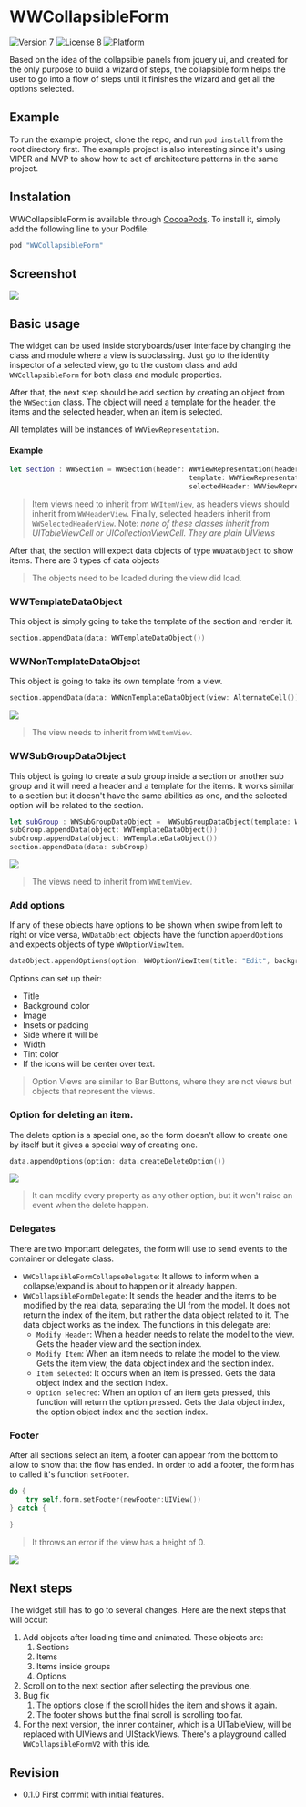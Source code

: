 # WWCollapsibleForm

[![Version](https://img.shields.io/cocoapods/v/WWCollapsibleForm.svg?style=flat)](http://cocoapods.org/pods/WWCollapsibleForm)
7
[![License](https://img.shields.io/cocoapods/l/WWCollapsibleForm.svg?style=flat)](http://cocoapods.org/pods/WWCollapsibleForm)
8
[![Platform](https://img.shields.io/cocoapods/p/WWCollapsibleForm.svg?style=flat)](http://cocoapods.org/pods/WWCollapsibleForm)

Based on the idea of the collapsible panels from jquery ui, and created for the only purpose to build a wizard of steps, the collapsible form helps the user to go into a flow of steps until it finishes the wizard and get all the options selected.

## Example

To run the example project, clone the repo, and run `pod install` from the root directory first. The example project is also interesting since it's using VIPER and MVP to show how to set of architecture patterns in the same project.

## Instalation

WWCollapsibleForm is available through [CocoaPods](http://cocoapods.org). To install
it, simply add the following line to your Podfile:

```ruby
pod "WWCollapsibleForm"
```

## Screenshot

![](./example_assets/example.png)

## Basic usage

The widget can be used inside storyboards/user interface by changing the class and module where a view is subclassing. Just go to the identity inspector of a selected view, go to the custom class and add `WWCollapsibleForm` for both class and module properties.

After that, the next step should be add section by creating an object from the `WWSection` class. 
The object will need a template for the header, the items and the selected header, when an item is selected.

All templates will be instances of `WWViewRepresentation`.

#### Example

```swift
let section : WWSection = WWSection(header: WWViewRepresentation(headerView: Header()),
                                            template: WWViewRepresentation(view: CellView()),
                                            selectedHeader: WWViewRepresentation(headerView: SelectedHeader()))
```

> Item views need to inherit from `WWItemView`, as headers views should inherit from `WWHeaderView`.
> Finally, selected headers inherit from `WWSelectedHeaderView`. 
> Note: _none of these classes inherit from UITableViewCell or UICollectionViewCell. They are plain UIViews_

After that, the section will expect data objects of type `WWDataObject` to show items. There are 3 types of data objects

> The objects need to be loaded during the view did load.

### WWTemplateDataObject

This object is simply going to take the template of the section and render it.

```swift
section.appendData(data: WWTemplateDataObject())
```

### WWNonTemplateDataObject

This object is going to take its own template from a view.

```swift
section.appendData(data: WWNonTemplateDataObject(view: AlternateCell()))
```

![](./example_assets/alternate.png)

> The view needs to inherit from `WWItemView`.

### WWSubGroupDataObject

This object is going to create a sub group inside a section or another sub group and it will need a header and a template for the items. It works similar to a section but it doesn't have the same abilities as one, and the selected option will be related to the section.

```swift
let subGroup : WWSubGroupDataObject =  WWSubGroupDataObject(template: WWViewRepresentation(view: CellView()), headerTemplate : WWViewRepresentation(view: CellView()))
subGroup.appendData(object: WWTemplateDataObject())
subGroup.appendData(object: WWTemplateDataObject())
section.appendData(data: subGroup)
```

![](./example_assets/group.png)

> The views need to inherit from `WWItemView`.

### Add options

If any of these objects have options to be shown when swipe from left to right or vice versa, `WWDataObject` objects have the function `appendOptions` and expects objects of type `WWOptionViewItem`.

```swift
dataObject.appendOptions(option: WWOptionViewItem(title: "Edit", backgroundColor: UIColor.blue, image: nil, padding: 10))
```

Options can set up their:

* Title
* Background color
* Image 
* Insets or padding
* Side where it will be
* Width
* Tint color
* If the icons will be center over text.

> Option Views are similar to Bar Buttons, where they are not views but objects that represent the views.

### Option for deleting an item.

The delete option is a special one, so the form doesn't allow to create one by itself but it gives a special way of creating one. 

```swift
data.appendOptions(option: data.createDeleteOption())
```

![](./example_assets/options.png)

> It can modify every property as any other option, but it won't raise an event when the delete happen.

### Delegates

There are two important delegates, the form will use to send events to the container or delegate class.

* `WWCollapsibleFormCollapseDelegate`: It allows to inform when a collapse/expand is about to happen or it already happen.
* `WWCollapsibleFormDelegate`: It sends the header and the items to be modified by the real data, separating the UI from the model. It does not return the index of the item, but rather the data object related to it. The data object works as the index. The functions in this delegate are:
	* `Modify Header`: When a header needs to relate the model to the view. Gets the header view and the section index.
	* `Modify Item`: When an item needs to relate the model to the view. Gets the item view, the data object index and the section index.
	* `Item selected`: It occurs when an item is pressed. Gets the data object index and the section index.
	* `Option selecred`: When an option of an item gets pressed, this function will return the option pressed. Gets the data object index, the option object index and the section index.
	
### Footer

After all sections select an item, a footer can appear from the bottom to allow to show that the flow has ended. In order to add a footer, the form has to called it's function `setFooter`.

```swift
do {
	try self.form.setFooter(newFooter:UIView())
} catch {
        
}

```

> It throws an error if the view has a height of 0.

![](./example_assets/footer.png)

## Next steps

The widget still has to go to several changes. Here are the next steps that will occur:

1. Add objects after loading time and animated. These objects are:
	1. Sections
	2. Items
	3. Items inside groups
	4. Options
2. Scroll on to the next section after selecting the previous one.
3. Bug fix
	 1. The options close if the scroll hides the item and shows it again.
	 2. The footer shows but the final scroll is scrolling too far.
4. For the next version, the inner container, which is a UITableView, will be replaced with UIViews and UIStackViews. There's a playground called `WWCollapsibleFormV2` with this ide.

## Revision

* 0.1.0 First commit with initial features.
